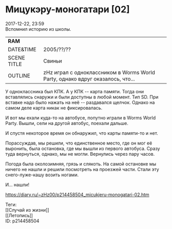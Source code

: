 Мицукэру-моногатари [02]
=========================

   
 2017-12-22, 23:59   
  Вспомнил историю из школы.   
   
 

|  |  |
| --- | --- |
|  **RAM**  |  |
|  DATE&TIME  |  2005/??/??  |
|  SCENE TITLE  |  Свиньи  |
|  OUTLINE  |  zHz играл с одноклассником в Worms World Party, однако вдруг оказалось, что...  |

   
 У одноклассника был КПК. А у КПК -- карта памяти. Тогда они вставлялись снаружи и были доступны в любой момент. Тип SD. При вставке надо было нажать на неё -- раздавался щелчок. Однако на самом деле карта никак не фиксировалась.   
   
 И вот мы ехали куда-то на автобусе, попутно играли в Worms World Party. Вышли, сели на другой автобус, поехали дальше.   
   
 И спустя некоторое время он обнаружил, что карты памяти-то и нет.   
   
 Порассуждав, мы решили, что единственное место, где он мог её выронить, была остановка, где мы вышли из первого автобуса. Сразу туда вернуться, однако, мы не могли. Вернулись через пару часов.   
   
 Погода была околозимняя, грязь и слякоть. На самой остановке мы ничего не нашли и решили посмотреть на проезжей части. Стали эту снего-луже-кашу возить ногами.   
   
 И... нашли!   
    
 <https://diary.ru/~zHz00/p214458504_micukjeru-monogatari-02.htm>   
   
 Теги:   
 [[Случай из жизни]]   
 [[Летопись]]   
 ID: p214458504